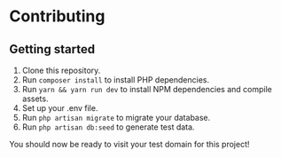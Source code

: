 # Contributing

## Getting started
1. Clone this repository.
2. Run `composer install` to install PHP dependencies.
3. Run `yarn && yarn run dev` to install NPM dependencies and compile assets.
4. Set up your .env file.
5. Run `php artisan migrate` to migrate your database.
6. Run `php artisan db:seed` to generate test data.

You should now be ready to visit your test domain for this project!
